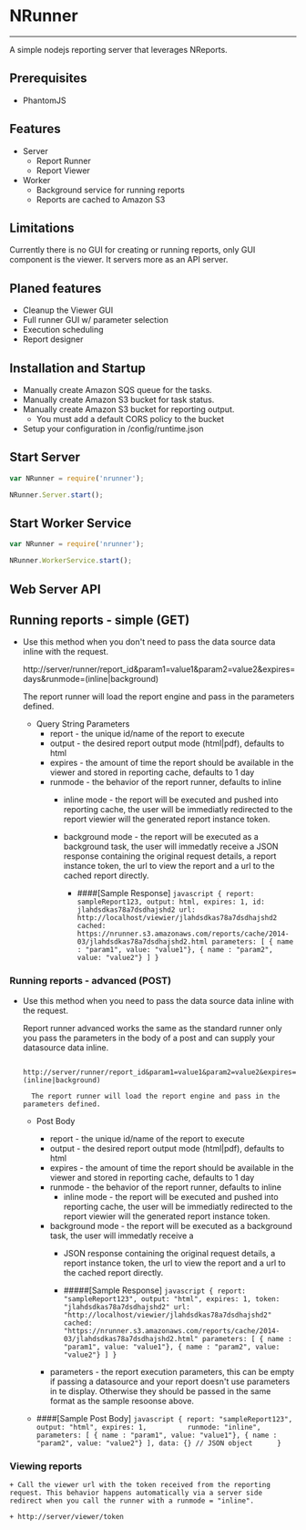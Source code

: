 # NRunner
-------------

A simple nodejs reporting server that leverages NReports.

## Prerequisites
* PhantomJS

## Features
* Server
	+ Report Runner
	+ Report Viewer
* Worker
	+ Background service for running reports
	+ Reports are cached to Amazon S3

## Limitations
Currently there is no GUI for creating or running reports, only GUI component is the viewer. It servers more as an API server.

## Planed features
* Cleanup the Viewer GUI
* Full runner GUI w/ parameter selection
* Execution scheduling
* Report designer

## Installation and Startup
* Manually create Amazon SQS queue for the tasks.
* Manually create Amazon S3 bucket for task status.
* Manually create Amazon S3 bucket for reporting output.
	+ You must add a default CORS policy to the bucket
* Setup your configuration in /config/runtime.json

## Start Server
```javascript
var NRunner = require('nrunner');

NRunner.Server.start();

```

## Start Worker Service
```javascript
var NRunner = require('nrunner');

NRunner.WorkerService.start();

```

## Web Server API

## Running reports - simple (GET)

* Use this method when you don't need to pass the data source data inline with the request.

	http://server/runner/report_id&param1=value1&param2=value2&expires=days&runmode=(inline|background)

	The report runner will load the report engine and pass in the parameters defined.
	 
	+ Query String Parameters
		+ report - the unique id/name of the report to execute
		+ output - the desired report output mode (html|pdf), defaults to html
		+ expires - the amount of time the report should be available in the viewer and stored in reporting cache, defaults to 1 day
		+ runmode - the behavior of the report runner, defaults to inline
			+ inline mode - the report will be executed and pushed into reporting cache, the user will be immediatly redirected to the report viewier will the generated report instance token.
			+ background mode - the report will be executed as a background task, the user will immedatly receive a JSON response containing the original request details, a report instance token, the url to view the report and a url to the cached report directly.
	   					  
				+ ####[Sample Response]
						```javascript
							  {
							  	report: sampleReport123,
							  	output: html,
							  	expires: 1,
							  	id: jlahdsdkas78a7dsdhajshd2
							  	url: http://localhost/viewier/jlahdsdkas78a7dsdhajshd2
							  	cached: https://nrunner.s3.amazonaws.com/reports/cache/2014-03/jlahdsdkas78a7dsdhajshd2.html
							  	parameters: [
							  		{ name : "param1", value: "value1"},
							  		{ name : "param2", value: "value2"}
							  	]
							  }   		
						```

### Running reports - advanced (POST)
* Use this method when you need to pass the data source data inline with the request.

	Report runner advanced works the same as the standard runner only you pass the parameters in the body of a post and can supply your datasource data inline.

		http://server/runner/report_id&param1=value1&param2=value2&expires=days&runmode=(inline|background)

		The report runner will load the report engine and pass in the parameters defined.

	+ Post Body
		+ report - the unique id/name of the report to execute
		+ output - the desired report output mode (html|pdf), defaults to html
		+ expires - the amount of time the report should be available in the viewer and stored in reporting cache, defaults to 1 day
		+ runmode - the behavior of the report runner, defaults to inline
			+ inline mode - the report will be executed and pushed into reporting cache, the user will be immediatly redirected to the report viewier will the generated report instance token.
		+ background mode - the report will be executed as a background task, the user will immedatly receive a
			+ JSON response containing the original request details, a report instance token, the url to view the report and a url to the cached report directly.
	   					  
			+ #####[Sample Response]
					  ```javascript
					  {
					  	report: "sampleReport123",
					  	output: "html",
					  	expires: 1,
					  	token: "jlahdsdkas78a7dsdhajshd2"
					  	url: "http://localhost/viewier/jlahdsdkas78a7dsdhajshd2"
					  	cached: "https://nrunner.s3.amazonaws.com/reports/cache/2014-03/jlahdsdkas78a7dsdhajshd2.html"
					  	parameters: [
					  		{ name : "param1", value: "value1"},
					  		{ name : "param2", value: "value2"}
					  	]
					  }
					  ```
		+ parameters - the report execution parameters, this can be empty if passing a datasource and your report doesn't use parameters in te display. Otherwise they should be passed in the same format as the sample resoonse above.

	+ ####[Sample Post Body]
			 ```javascript
			   {
			   	report: "sampleReport123",
			   	output: "html",
			   	expires: 1,   		
			   	runmode: "inline",
			   	parameters: [
			   		{ name : "param1", value: "value1"},
			   		{ name : "param2", value: "value2"}
			   	],
			   	data: {} // JSON object  	
			   }
			```
### Viewing reports
	+ Call the viewer url with the token received from the reporting request. This behavior happens automatically via a server side redirect when you call the runner with a runmode = "inline".

	+ http://server/viewer/token